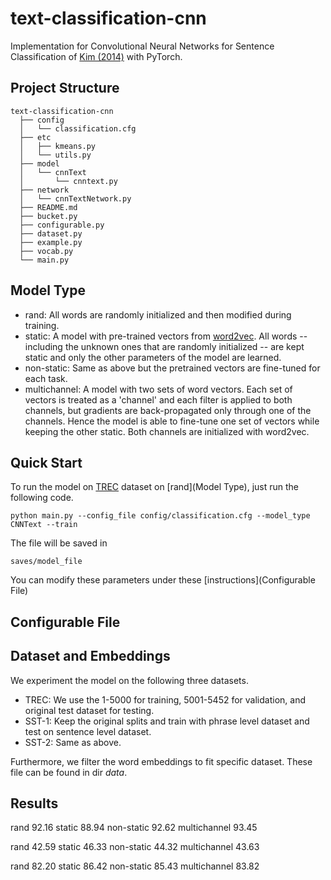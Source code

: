 # text-classification-cnn
Implementation for Convolutional Neural Networks for Sentence Classification of [Kim (2014)](https://arxiv.org/abs/1408.5882) with PyTorch.

## Project Structure

```
text-classification-cnn
  ├── config
  │   └── classification.cfg
  ├── etc
  │   ├── kmeans.py
  │   └── utils.py
  ├── model
  │   └── cnnText
  │       └── cnntext.py
  ├── network
  │   └── cnnTextNetwork.py
  ├── README.md
  ├── bucket.py
  ├── configurable.py
  ├── dataset.py
  ├── example.py
  ├── vocab.py
  └── main.py

```

## Model Type

- rand: All words are randomly initialized and then modified during training.
- static: A model with pre-trained vectors from [word2vec](https://code.google.com/archive/p/word2vec/). All words -- including the unknown ones that are randomly initialized -- are kept static and only the other parameters of the model are learned.
- non-static: Same as above but the pretrained vectors are fine-tuned for each task.
- multichannel: A model with two sets of word vectors. Each set of vectors is treated as a 'channel' and each filter is applied to both channels, but gradients are back-propagated only through one of the channels. Hence the model is able to fine-tune one set of vectors while keeping the other static. Both channels are initialized with word2vec.



## Quick Start

To run the model on [TREC](http://cogcomp.cs.illinois.edu/Data/QA/QC/) dataset on [rand](Model Type), just run the following code.

```
python main.py --config_file config/classification.cfg --model_type CNNText --train
```

The file will be saved in 

```
saves/model_file
```
You can modify these parameters under these [instructions](Configurable File)


## Configurable File


## Dataset and Embeddings 

We experiment the model on the following three datasets.

- TREC: We use the 1-5000 for training, 5001-5452 for validation, and original test dataset for testing.
- SST-1: Keep the original splits and train with phrase level dataset and test on sentence level dataset.
- SST-2: Same as above.

Furthermore, we filter the word embeddings to fit specific dataset. These file can be found in dir *data*.

## Results



rand 92.16
static 88.94
non-static 92.62
multichannel 93.45

rand 42.59
static 46.33
non-static 44.32
multichannel 43.63

rand 82.20
static 86.42
non-static 85.43
multichannel 83.82
